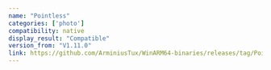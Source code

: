 ```yaml
---
name: "Pointless"
categories: ['photo']
compatibility: native
display_result: "Compatible"
version_from: "V1.11.0"
link: https://github.com/ArminiusTux/WinARM64-binaries/releases/tag/Pointless
---
```

